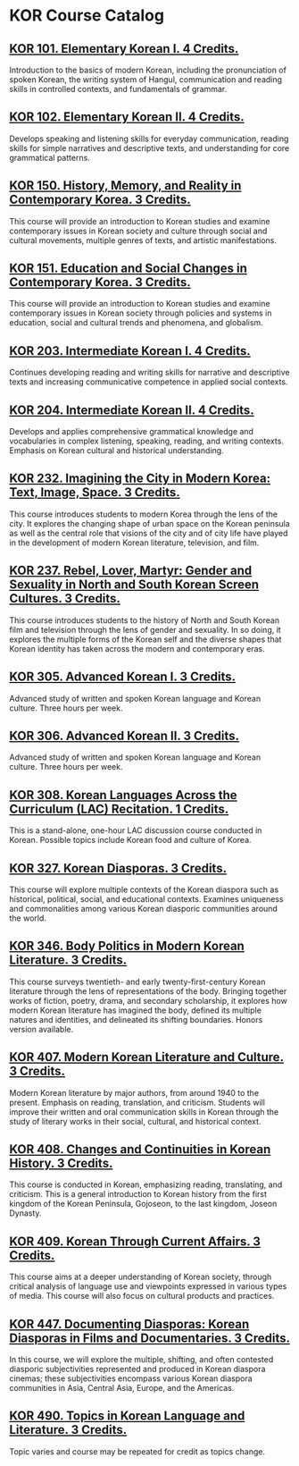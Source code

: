 # KOR Course Catalog

## [KOR 101. Elementary Korean I. 4 Credits.](./KOR_101_Elementary_Korean_I)

Introduction to the basics of modern Korean, including the pronunciation of spoken Korean, the writing system of Hangul, communication and reading skills in controlled contexts, and fundamentals of grammar.

## [KOR 102. Elementary Korean II. 4 Credits.](./KOR_102_Elementary_Korean_II)

Develops speaking and listening skills for everyday communication, reading skills for simple narratives and descriptive texts, and understanding for core grammatical patterns.

## [KOR 150. History, Memory, and Reality in Contemporary Korea. 3 Credits.](./KOR_150_History_Memory_and_Reality_in_Contemporary_Korea)

This course will provide an introduction to Korean studies and examine contemporary issues in Korean society and culture through social and cultural movements, multiple genres of texts, and artistic manifestations.

## [KOR 151. Education and Social Changes in Contemporary Korea. 3 Credits.](./KOR_151_Education_and_Social_Changes_in_Contemporary_Korea)

This course will provide an introduction to Korean studies and examine contemporary issues in Korean society through policies and systems in education, social and cultural trends and phenomena, and globalism.

## [KOR 203. Intermediate Korean I. 4 Credits.](./KOR_203_Intermediate_Korean_I)

Continues developing reading and writing skills for narrative and descriptive texts and increasing communicative competence in applied social contexts.

## [KOR 204. Intermediate Korean II. 4 Credits.](./KOR_204_Intermediate_Korean_II)

Develops and applies comprehensive grammatical knowledge and vocabularies in complex listening, speaking, reading, and writing contexts. Emphasis on Korean cultural and historical understanding.

## [KOR 232. Imagining the City in Modern Korea: Text, Image, Space. 3 Credits.](./KOR_232_Imagining_the_City_in_Modern_Korea_Text_Image_Space)

This course introduces students to modern Korea through the lens of the city. It explores the changing shape of urban space on the Korean peninsula as well as the central role that visions of the city and of city life have played in the development of modern Korean literature, television, and film.

## [KOR 237. Rebel, Lover, Martyr: Gender and Sexuality in North and South Korean Screen Cultures. 3 Credits.](./KOR_237_Rebel_Lover_Martyr_Gender_and_Sexuality_in_North_and_South_Korean_Screen_Cultures)

This course introduces students to the history of North and South Korean film and television through the lens of gender and sexuality. In so doing, it explores the multiple forms of the Korean self and the diverse shapes that Korean identity has taken across the modern and contemporary eras.

## [KOR 305. Advanced Korean I. 3 Credits.](./KOR_305_Advanced_Korean_I)

Advanced study of written and spoken Korean language and Korean culture. Three hours per week.

## [KOR 306. Advanced Korean II. 3 Credits.](./KOR_306_Advanced_Korean_II)

Advanced study of written and spoken Korean language and Korean culture. Three hours per week.

## [KOR 308. Korean Languages Across the Curriculum (LAC) Recitation. 1 Credits.](./KOR_308_Korean_Languages_Across_the_Curriculum_LAC_Recitation)

This is a stand-alone, one-hour LAC discussion course conducted in Korean. Possible topics include Korean food and culture of Korea.

## [KOR 327. Korean Diasporas. 3 Credits.](./KOR_327_Korean_Diasporas)

This course will explore multiple contexts of the Korean diaspora such as historical, political, social, and educational contexts. Examines uniqueness and commonalities among various Korean diasporic communities around the world.

## [KOR 346. Body Politics in Modern Korean Literature. 3 Credits.](./KOR_346_Body_Politics_in_Modern_Korean_Literature)

This course surveys twentieth- and early twenty-first-century Korean literature through the lens of representations of the body. Bringing together works of fiction, poetry, drama, and secondary scholarship, it explores how modern Korean literature has imagined the body, defined its multiple natures and identities, and delineated its shifting boundaries. Honors version available.

## [KOR 407. Modern Korean Literature and Culture. 3 Credits.](./KOR_407_Modern_Korean_Literature_and_Culture)

Modern Korean literature by major authors, from around 1940 to the present. Emphasis on reading, translation, and criticism. Students will improve their written and oral communication skills in Korean through the study of literary works in their social, cultural, and historical context.

## [KOR 408. Changes and Continuities in Korean History. 3 Credits.](./KOR_408_Changes_and_Continuities_in_Korean_History)

This course is conducted in Korean, emphasizing reading, translating, and criticism. This is a general introduction to Korean history from the first kingdom of the Korean Peninsula, Gojoseon, to the last kingdom, Joseon Dynasty.

## [KOR 409. Korean Through Current Affairs. 3 Credits.](./KOR_409_Korean_Through_Current_Affairs)

This course aims at a deeper understanding of Korean society, through critical analysis of language use and viewpoints expressed in various types of media. This course will also focus on cultural products and practices.

## [KOR 447. Documenting Diasporas: Korean Diasporas in Films and Documentaries. 3 Credits.](./KOR_447_Documenting_Diasporas_Korean_Diasporas_in_Films_and_Documentaries)

In this course, we will explore the multiple, shifting, and often contested diasporic subjectivities represented and produced in Korean diaspora cinemas; these subjectivities encompass various Korean diaspora communities in Asia, Central Asia, Europe, and the Americas.

## [KOR 490. Topics in Korean Language and Literature. 3 Credits.](./KOR_490_Topics_in_Korean_Language_and_Literature)

Topic varies and course may be repeated for credit as topics change.

